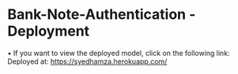 # Bank-Note-Authentication - Deployment
• If you want to view the deployed model, click on the following link:<br />
Deployed at:  https://syedhamza.herokuapp.com/
